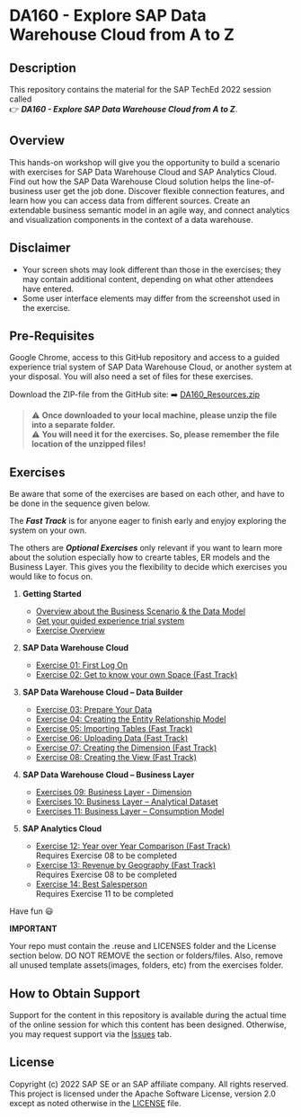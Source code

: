 # DA160 - Explore SAP Data Warehouse Cloud from A to Z

## Description

This repository contains the material for the SAP TechEd 2022 session called <br> :point_right: ***DA160 - Explore SAP Data Warehouse Cloud from A to Z***.  

## Overview

This hands-on workshop will give you the opportunity to build a scenario with exercises for SAP Data Warehouse Cloud and SAP Analytics Cloud.
Find out how the SAP Data Warehouse Cloud solution helps the line-of-business user get the job done. Discover flexible connection features, and learn how you can access data from different sources. Create an extendable business semantic model in an agile way, and connect analytics and visualization components in the context of a data warehouse.

## Disclaimer

* Your screen shots may look different than those in the exercises; they may contain additional content, depending on what other attendees have entered.
* Some user interface elements may differ from the screenshot used in the exercise.

## Pre-Requisites

Google Chrome, access to this GitHub repository and access to a guided experience trial system of SAP Data Warehouse Cloud, or another system at your disposal.
You will also need a set of files for these exercises. 

Download the ZIP-file from the GitHub site: :arrow_right: [DA160_Resources.zip](DA160_Resources.zip)

> :warning: **Once downloaded to your local machine, please unzip the file into a separate folder.** <br>
> :warning: **You will need it for the exercises. So, please remember the file location of the unzipped files!**

## Exercises

Be aware that some of the exercises are based on each other, and have to be done in the sequence given below.<br>

The ***Fast Track*** is for anyone eager to finish early and enyjoy exploring the system on your own. <br>

The others are ***Optional Exercises*** only relevant if you want to learn more about the solution especially how to crearte tables, ER models and the Business Layer. This gives you the flexibility to decide which exercises you would like to focus on.

1. **Getting Started**
	* [Overview about the Business Scenario & the Data Model](exercises/ex00/README.md) 
	* [Get your guided experience trial system](exercises/ex00/README_GuidedTrial.md) 
	* [Exercise Overview](exercises/ex00/README_ExOverview.md) 
	
2. **SAP Data Warehouse Cloud**
	* [Exercise 01: First Log On](exercises/ex01/README.md) 
	* [Exercise 02: Get to know your own Space (Fast Track)](exercises/ex02/README.md) 

3. **SAP Data Warehouse Cloud – Data Builder**
	* [Exercise 03: Prepare Your Data](exercises/ex03/README.md) 
	* [Exercise 04: Creating the Entity Relationship Model](exercises/ex04/README.md) 
	* [Exercise 05: Importing Tables (Fast Track)](exercises/ex05/README.md) 
	* [Exercise 06: Uploading Data (Fast Track)](exercises/ex06/README.md) 
	* [Exercise 07: Creating the Dimension (Fast Track)](exercises/ex07/README.md) 
	* [Exercise 08: Creating the View (Fast Track)](exercises/ex08/README.md) 
	
4. **SAP Data Warehouse Cloud – Business Layer**
	* [Exercises 09: Business Layer - Dimension](exercises/ex09/README.md) 
	* [Exercises 10: Business Layer – Analytical Dataset](exercises/ex10/README.md) 
	* [Exercises 11: Business Layer – Consumption Model](exercises/ex11/README.md) 
	
5.  **SAP Analytics Cloud**
	* [Exercise 12: Year over Year Comparison (Fast Track)](exercises/ex12/README.md) <br> Requires Exercise 08 to be completed
	* [Exercise 13: Revenue by Geography (Fast Track)](exercises/ex13/README.md) <br> Requires Exercise 08 to be completed
	* [Exercise 14: Best Salesperson](exercises/ex14/README.md) <br>Requires Exercise 11 to be completed

    
Have fun :smiley:

**IMPORTANT**

Your repo must contain the .reuse and LICENSES folder and the License section below. DO NOT REMOVE the section or folders/files. Also, remove all unused template assets(images, folders, etc) from the exercises folder. 

## How to Obtain Support

Support for the content in this repository is available during the actual time of the online session for which this content has been designed. Otherwise, you may request support via the [Issues](../../issues) tab.

## License
Copyright (c) 2022 SAP SE or an SAP affiliate company. All rights reserved. This project is licensed under the Apache Software License, version 2.0 except as noted otherwise in the [LICENSE](LICENSES/Apache-2.0.txt) file.
